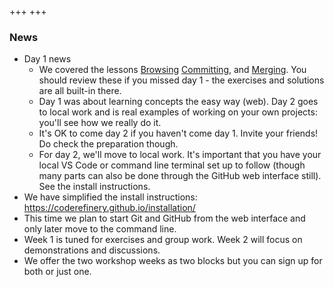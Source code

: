+++
+++

### News

- Day 1 news
  - We covered the lessons
    [Browsing](https://coderefinery.github.io/git-intro/browsing/)
    [Committing](https://coderefinery.github.io/git-intro/commits/),
    and [Merging](https://coderefinery.github.io/git-intro/merging/).
    You should review these if you missed day 1 - the exercises and
    solutions are all built-in there.
  - Day 1 was about learning concepts the easy way (web).  Day 2 goes
    to local work and is real examples of working on your own
    projects: you'll see how we really do it.
  - It's OK to come day 2 if you haven't come day 1.  Invite your
    friends!  Do check the preparation though.
  - For day 2, we'll move to local work.  It's important that you have
    your local VS Code or command line terminal set up to follow
    (though many parts can also be done through the GitHub web
    interface still).  See the install instructions.
- We have simplified the install instructions: <https://coderefinery.github.io/installation/>
- This time we plan to start Git and GitHub from the web interface and only later
  move to the command line.
- Week 1 is tuned for exercises and group work. Week 2 will focus on
  demonstrations and discussions.
- We offer the two workshop weeks as two blocks but you can sign up for both or just one.
